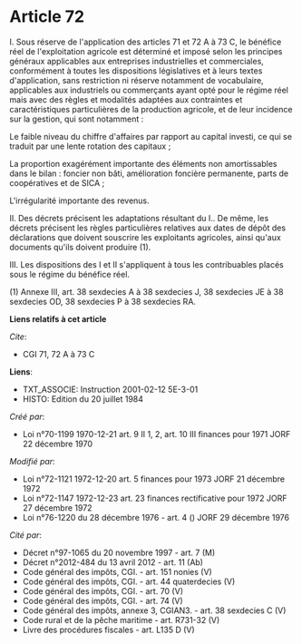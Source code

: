 # Article 72

I. Sous réserve de l'application des articles 71 et 72 A à 73 C, le bénéfice réel de l'exploitation agricole est déterminé et
imposé selon les principes généraux applicables aux entreprises industrielles et commerciales, conformément à toutes les
dispositions législatives et à leurs textes d'application, sans restriction ni réserve notamment de vocabulaire, applicables
aux industriels ou commerçants ayant opté pour le régime réel mais avec des règles et modalités adaptées aux contraintes et
caractéristiques particulières de la production agricole, et de leur incidence sur la gestion, qui sont notamment :

Le faible niveau du chiffre d'affaires par rapport au capital investi, ce qui se traduit par une lente rotation des
capitaux ;

La proportion exagérément importante des éléments non amortissables dans le bilan : foncier non bâti, amélioration foncière
permanente, parts de coopératives et de SICA ;

L'irrégularité importante des revenus.

II. Des décrets précisent les adaptations résultant du I.. De même, les décrets précisent les règles particulières relatives
aux dates de dépôt des déclarations que doivent souscrire les exploitants agricoles, ainsi qu'aux documents qu'ils doivent
produire (1).

III. Les dispositions des I et II s'appliquent à tous les contribuables placés sous le régime du bénéfice réel.

(1) Annexe III, art. 38 sexdecies A à 38 sexdecies J, 38 sexdecies JE à 38 sexdecies OD, 38 sexdecies P à 38 sexdecies RA.

**Liens relatifs à cet article**

_Cite_:

  - CGI 71, 72 A à 73 C

**Liens**:

  - TXT_ASSOCIE: Instruction 2001-02-12 5E-3-01
  - HISTO: Edition du 20 juillet 1984

_Créé par_:

  - Loi n°70-1199 1970-12-21 art. 9 II 1, 2, art. 10 III finances pour 1971 JORF 22 décembre 1970

_Modifié par_:

  - Loi n°72-1121 1972-12-20 art. 5 finances pour 1973 JORF 21 décembre 1972
  - Loi n°72-1147 1972-12-23 art. 23 finances rectificative pour 1972 JORF 27 décembre 1972
  - Loi n°76-1220 du 28 décembre 1976 - art. 4 () JORF 29 décembre 1976

_Cité par_:

  - Décret n°97-1065 du 20 novembre 1997 - art. 7 (M)
  - Décret n°2012-484 du 13 avril 2012 - art. 11 (Ab)
  - Code général des impôts, CGI. - art. 151 nonies (V)
  - Code général des impôts, CGI. - art. 44 quaterdecies (V)
  - Code général des impôts, CGI. - art. 70 (V)
  - Code général des impôts, CGI. - art. 74 (V)
  - Code général des impôts, annexe 3, CGIAN3. - art. 38 sexdecies C (V)
  - Code rural et de la pêche maritime - art. R731-32 (V)
  - Livre des procédures fiscales - art. L135 D (V)
